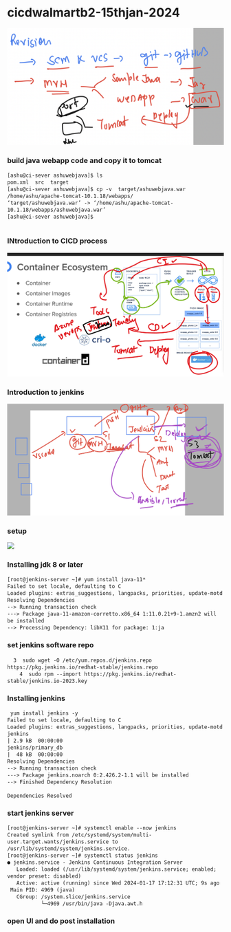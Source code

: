 # cicdwalmartb2-15thjan-2024

<img src="rev.png">

### build java webapp code and copy it to tomcat 

```
[ashu@ci-sever ashuwebjava]$ ls
pom.xml  src  target
[ashu@ci-sever ashuwebjava]$ cp -v  target/ashuwebjava.war   /home/ashu/apache-tomcat-10.1.18/webapps/
‘target/ashuwebjava.war’ -> ‘/home/ashu/apache-tomcat-10.1.18/webapps/ashuwebjava.war’
[ashu@ci-sever ashuwebjava]$ 


```

### INtroduction to CICD process

<img src="cicd.png">


### Introduction to jenkins 

<img src="jenkins.png">

### setup 

<img src="setup.png">

### Installing jdk 8 or later 

```
[root@jenkins-server ~]# yum install java-11*
Failed to set locale, defaulting to C
Loaded plugins: extras_suggestions, langpacks, priorities, update-motd
Resolving Dependencies
--> Running transaction check
---> Package java-11-amazon-corretto.x86_64 1:11.0.21+9-1.amzn2 will be installed
--> Processing Dependency: libX11 for package: 1:ja
```

### set jenkins software repo 

```
  3  sudo wget -O /etc/yum.repos.d/jenkins.repo     https://pkg.jenkins.io/redhat-stable/jenkins.repo
    4  sudo rpm --import https://pkg.jenkins.io/redhat-stable/jenkins.io-2023.key

```

### Installing jenkins 

```
 yum install jenkins -y
Failed to set locale, defaulting to C
Loaded plugins: extras_suggestions, langpacks, priorities, update-motd
jenkins                                                                                                                               | 2.9 kB  00:00:00     
jenkins/primary_db                                                                                                                    |  48 kB  00:00:00     
Resolving Dependencies
--> Running transaction check
---> Package jenkins.noarch 0:2.426.2-1.1 will be installed
--> Finished Dependency Resolution

Dependencies Resolved

```

### start jenkins server

```
[root@jenkins-server ~]# systemctl enable --now jenkins
Created symlink from /etc/systemd/system/multi-user.target.wants/jenkins.service to /usr/lib/systemd/system/jenkins.service.
[root@jenkins-server ~]# systemctl status jenkins
● jenkins.service - Jenkins Continuous Integration Server
   Loaded: loaded (/usr/lib/systemd/system/jenkins.service; enabled; vendor preset: disabled)
   Active: active (running) since Wed 2024-01-17 17:12:31 UTC; 9s ago
 Main PID: 4969 (java)
   CGroup: /system.slice/jenkins.service
           └─4969 /usr/bin/java -Djava.awt.h
```

### open UI and do post installation 



